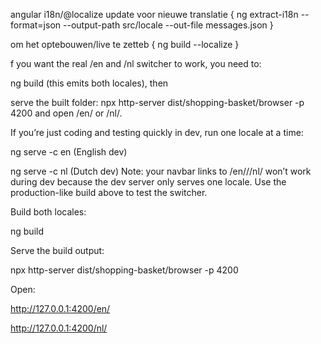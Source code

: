 angular i18n/@localize update voor nieuwe translatie {
  ng extract-i18n --format=json --output-path src/locale --out-file messages.json
}

om het optebouwen/live te zetteb {
  ng build --localize
}

f you want the real /en and /nl switcher to work, you need to:

ng build (this emits both locales), then

serve the built folder:
npx http-server dist/shopping-basket/browser -p 4200
and open /en/ or /nl/.

If you’re just coding and testing quickly in dev, run one locale at a time:

ng serve -c en (English dev)

ng serve -c nl (Dutch dev)
Note: your navbar links to /en///nl/ won’t work during dev because the dev server only serves one locale. Use the production-like build above to test the switcher.





Build both locales:

ng build


Serve the build output:

npx http-server dist/shopping-basket/browser -p 4200


Open:

http://127.0.0.1:4200/en/

http://127.0.0.1:4200/nl/
